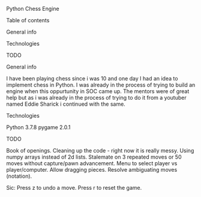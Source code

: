 Python Chess Engine

Table of contents

General info

Technologies

TODO


General info

I have been playing chess since i was 10 and one day I had an idea to implement chess in Python. I was already in the process of trying to build an engine when this oppurtunity in SOC came up. The mentors were of great help but as i was already in the process of trying to do it from a youtuber named Eddie Sharick i continued with the same.


Technologies

Python 3.7.8
pygame 2.0.1

TODO

Book of openings.
Cleaning up the code - right now it is really messy.
Using numpy arrays instead of 2d lists.
Stalemate on 3 repeated moves or 50 moves without capture/pawn advancement.
Menu to select player vs player/computer.
Allow dragging pieces.
Resolve ambiguating moves (notation).

Sic:
Press z to undo a move.
Press r to reset the game.

